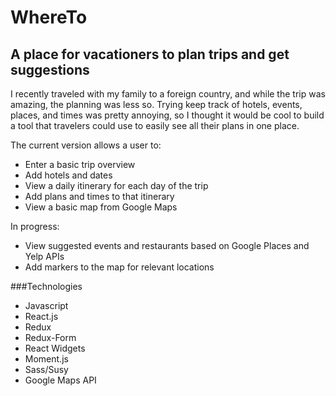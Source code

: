 # WhereTo

## A place for vacationers to plan trips and get suggestions

I recently traveled with my family to a foreign country, and while the trip was amazing, the planning was less so. Trying keep track of hotels, events, places, and times was pretty annoying, so I thought it would be cool to build a tool that travelers could use to easily see all their plans in one place.

The current version allows a user to:
* Enter a basic trip overview
* Add hotels and dates
* View a daily itinerary for each day of the trip
* Add plans and times to that itinerary
* View a basic map from Google Maps

In progress:
* View suggested events and restaurants based on Google Places and Yelp APIs
* Add markers to the map for relevant locations

###Technologies
* Javascript
* React.js
* Redux
* Redux-Form
* React Widgets
* Moment.js
* Sass/Susy
* Google Maps API
